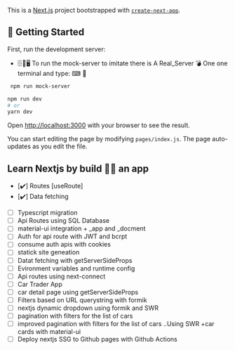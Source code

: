 This is a [Next.js](https://nextjs.org/) project bootstrapped with [`create-next-app`](https://github.com/vercel/next.js/tree/canary/packages/create-next-app).

## 🏁 Getting Started

First, run the development server:

* 🗄📁🖥 To run the mock-server to imitate there is A Real_Server 💣
     One one terminal and type:  ⌨ 🔌

```bash
 npm run mock-server
  ```


```bash
npm run dev
# or
yarn dev
```

Open [http://localhost:3000](http://localhost:3000) with your browser to see the result.

You can start editing the page by modifying `pages/index.js`. The page auto-updates as you edit the file.

## Learn Nextjs by build 🏡🔨 an app 
- [✔️]  Routes [useRoute]
- [✔️]  Data fetching
- [ ]  Typescript migration
- [ ]  Api Routes using SQL Database
- [ ]  material-ui integration + _app and _docment
- [ ]  Auth for api route with JWT and bcrpt
- [ ]  consume auth apis with cookies
- [ ]  statick site geneation
- [ ]  Datat fetching with getServerSideProps
- [ ]  Evironment variables and runtime config
- [ ]  Api routes using next-connect
- [ ]  Car Trader App
- [ ]  car detail page using getServerSideProps
- [ ]  Filters based on URL querystring with formik
- [ ]  nextjs dynamic dropdown using formik and SWR
- [ ]  pagination with filters for the list of cars
- [ ]  improved pagination with filters for the list of cars ..Using SWR +car cards with material-ui
- [ ]  Deploy nextjs SSG to Github pages with Github Actions